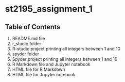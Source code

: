 
# st2195_assignment_1

## Table of Contents
1. README.md file
2. r_studio folder
  1. R-studio project printing all integers between 1 and 10
3. spyder folder
  1. Spyder project printing all integers between 1 and 10
4. R Markdown file and Jupyter notebook
  1. HTML file for R Markdown
  2. HTML file for Jupyter notebook    
